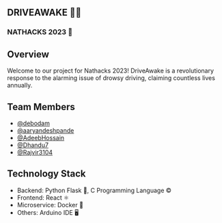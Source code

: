 ## DRIVEAWAKE 🚗💤

### NATHACKS 2023 🧠

## Overview

Welcome to our project for Nathacks 2023! DriveAwake is a revolutionary response to the alarming issue of drowsy driving, claiming countless lives annually.

## Team Members

- [@debodam](https://github.com/debodam)
- [@aaryandeshpande](https://github.com/aaryandeshpande)
- [@AdeebHossain](https://github.com/AdeebHossain)
- [@Dhandu7](https://github.com/Dhandu7)
- [@Rajvir3104](https://github.com/Rajvir3104)

## Technology Stack

- Backend: Python Flask 🐍, C Programming Language ©️
- Frontend: React ⚛
- Microservice: Docker 🐋
- Others: Arduino IDE 🖥️
